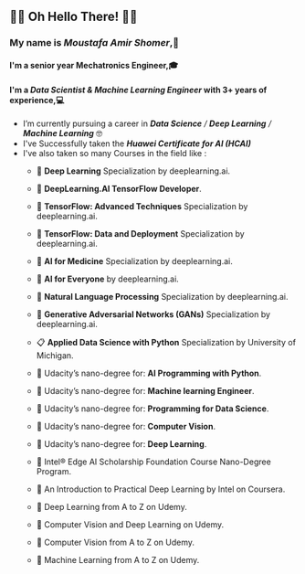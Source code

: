 ## 🤖👀 Oh Hello There! 👀🤖 

### My name is ***Moustafa Amir Shomer***,🙌
#### I'm a senior year Mechatronics Engineer,🎓 
#### I'm a ***Data Scientist & Machine Learning Engineer*** with 3+ years of experience,💻

-  I’m currently pursuing a career in ***Data Science** / **Deep Learning** / **Machine Learning*** 🤓
-  I've Successfully taken the ***Huawei Certificate for AI (HCAI)*** 
-  I've also taken so many Courses in the field like :
      * 🔬 **Deep Learning** Specialization by deeplearning.ai. 
      * 🔬 **DeepLearning.AI TensorFlow Developer**. 
      * 🔬 **TensorFlow: Advanced Techniques** Specialization by deeplearning.ai. 
      * 🔬 **TensorFlow: Data and Deployment** Specialization by deeplearning.ai. 
      * 🔬 **AI for Medicine** Specialization by deeplearning.ai. 
      * 🔬 **AI for Everyone** by deeplearning.ai.
      * 🔬 **Natural Language Processing** Specialization by deeplearning.ai.
      * 🔬 **Generative Adversarial Networks (GANs)** Specialization by deeplearning.ai.

      * 📋 **Applied Data Science with Python** Specialization by University of Michigan. 
      * 🎢 Udacity’s nano-degree for: **AI Programming with Python**. 
      * 🎢 Udacity’s nano-degree for: **Machine learning Engineer**. 
      * 🎢 Udacity’s nano-degree for: **Programming for Data Science**. 
      * 🎢 Udacity’s nano-degree for: **Computer Vision**.
      * 🎢 Udacity’s nano-degree for: **Deep Learning**.
      
      * 🎃 Intel® Edge AI Scholarship Foundation Course Nano-Degree Program. 
      * 🎃 An Introduction to Practical Deep Learning by Intel on Coursera. 
      
      * 🎈 Deep Learning from A to Z on Udemy. 
      * 🎈 Computer Vision and Deep Learning on Udemy. 
      * 🎈 Computer Vision from A to Z on Udemy. 
      * 🎈 Machine Learning from A to Z on Udemy. 

